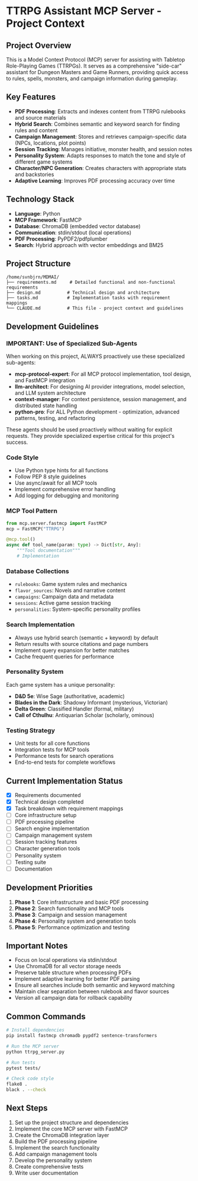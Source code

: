 # TTRPG Assistant MCP Server - Project Context

## Project Overview
This is a Model Context Protocol (MCP) server for assisting with Tabletop Role-Playing Games (TTRPGs). It serves as a comprehensive "side-car" assistant for Dungeon Masters and Game Runners, providing quick access to rules, spells, monsters, and campaign information during gameplay.

## Key Features
- **PDF Processing**: Extracts and indexes content from TTRPG rulebooks and source materials
- **Hybrid Search**: Combines semantic and keyword search for finding rules and content
- **Campaign Management**: Stores and retrieves campaign-specific data (NPCs, locations, plot points)
- **Session Tracking**: Manages initiative, monster health, and session notes
- **Personality System**: Adapts responses to match the tone and style of different game systems
- **Character/NPC Generation**: Creates characters with appropriate stats and backstories
- **Adaptive Learning**: Improves PDF processing accuracy over time

## Technology Stack
- **Language**: Python
- **MCP Framework**: FastMCP
- **Database**: ChromaDB (embedded vector database)
- **Communication**: stdin/stdout (local operations)
- **PDF Processing**: PyPDF2/pdfplumber
- **Search**: Hybrid approach with vector embeddings and BM25

## Project Structure
```
/home/svnbjrn/MDMAI/
├── requirements.md     # Detailed functional and non-functional requirements
├── design.md          # Technical design and architecture
├── tasks.md           # Implementation tasks with requirement mappings
└── CLAUDE.md          # This file - project context and guidelines
```

## Development Guidelines

### IMPORTANT: Use of Specialized Sub-Agents
When working on this project, ALWAYS proactively use these specialized sub-agents:
- **mcp-protocol-expert**: For all MCP protocol implementation, tool design, and FastMCP integration
- **llm-architect**: For designing AI provider integrations, model selection, and LLM system architecture
- **context-manager**: For context persistence, session management, and distributed state handling
- **python-pro**: For ALL Python development - optimization, advanced patterns, testing, and refactoring

These agents should be used proactively without waiting for explicit requests. They provide specialized expertise critical for this project's success.

### Code Style
- Use Python type hints for all functions
- Follow PEP 8 style guidelines
- Use async/await for all MCP tools
- Implement comprehensive error handling
- Add logging for debugging and monitoring

### MCP Tool Pattern
```python
from mcp.server.fastmcp import FastMCP
mcp = FastMCP("TTRPG")

@mcp.tool()
async def tool_name(param: type) -> Dict[str, Any]:
    """Tool documentation"""
    # Implementation
```

### Database Collections
- `rulebooks`: Game system rules and mechanics
- `flavor_sources`: Novels and narrative content
- `campaigns`: Campaign data and metadata
- `sessions`: Active game session tracking
- `personalities`: System-specific personality profiles

### Search Implementation
- Always use hybrid search (semantic + keyword) by default
- Return results with source citations and page numbers
- Implement query expansion for better matches
- Cache frequent queries for performance

### Personality System
Each game system has a unique personality:
- **D&D 5e**: Wise Sage (authoritative, academic)
- **Blades in the Dark**: Shadowy Informant (mysterious, Victorian)
- **Delta Green**: Classified Handler (formal, military)
- **Call of Cthulhu**: Antiquarian Scholar (scholarly, ominous)

### Testing Strategy
- Unit tests for all core functions
- Integration tests for MCP tools
- Performance tests for search operations
- End-to-end tests for complete workflows

## Current Implementation Status
- [x] Requirements documented
- [x] Technical design completed
- [x] Task breakdown with requirement mappings
- [ ] Core infrastructure setup
- [ ] PDF processing pipeline
- [ ] Search engine implementation
- [ ] Campaign management system
- [ ] Session tracking features
- [ ] Character generation tools
- [ ] Personality system
- [ ] Testing suite
- [ ] Documentation

## Development Priorities
1. **Phase 1**: Core infrastructure and basic PDF processing
2. **Phase 2**: Search functionality and MCP tools
3. **Phase 3**: Campaign and session management
4. **Phase 4**: Personality system and generation tools
5. **Phase 5**: Performance optimization and testing

## Important Notes
- Focus on local operations via stdin/stdout
- Use ChromaDB for all vector storage needs
- Preserve table structure when processing PDFs
- Implement adaptive learning for better PDF parsing
- Ensure all searches include both semantic and keyword matching
- Maintain clear separation between rulebook and flavor sources
- Version all campaign data for rollback capability

## Common Commands
```bash
# Install dependencies
pip install fastmcp chromadb pypdf2 sentence-transformers

# Run the MCP server
python ttrpg_server.py

# Run tests
pytest tests/

# Check code style
flake8 .
black . --check
```

## Next Steps
1. Set up the project structure and dependencies
2. Implement the core MCP server with FastMCP
3. Create the ChromaDB integration layer
4. Build the PDF processing pipeline
5. Implement the search functionality
6. Add campaign management tools
7. Develop the personality system
8. Create comprehensive tests
9. Write user documentation